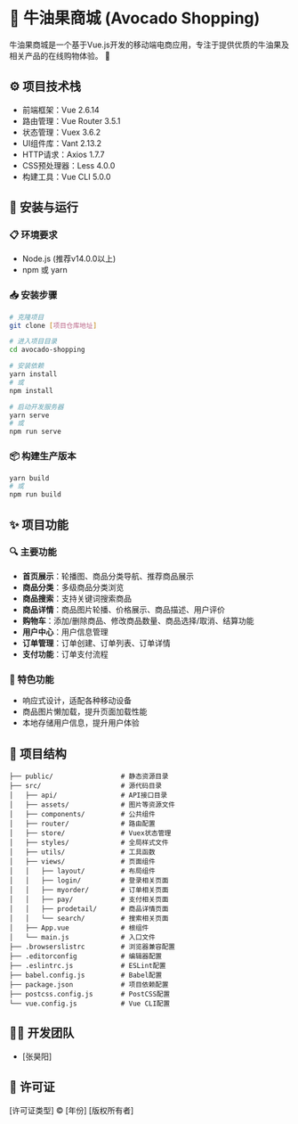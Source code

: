 # 🥑 牛油果商城 (Avocado Shopping)

牛油果商城是一个基于Vue.js开发的移动端电商应用，专注于提供优质的牛油果及相关产品的在线购物体验。 🛒

## ⚙️ 项目技术栈

- 前端框架：Vue 2.6.14
- 路由管理：Vue Router 3.5.1
- 状态管理：Vuex 3.6.2
- UI组件库：Vant 2.13.2
- HTTP请求：Axios 1.7.7
- CSS预处理器：Less 4.0.0
- 构建工具：Vue CLI 5.0.0

## 🚀 安装与运行

### 📋 环境要求
- Node.js (推荐v14.0.0以上)
- npm 或 yarn

### 📥 安装步骤

```bash
# 克隆项目
git clone [项目仓库地址]

# 进入项目目录
cd avocado-shopping

# 安装依赖
yarn install
# 或
npm install

# 启动开发服务器
yarn serve
# 或
npm run serve
```

### 📦 构建生产版本

```bash
yarn build
# 或
npm run build
```

## ✨ 项目功能

### 🔍 主要功能

- **首页展示**：轮播图、商品分类导航、推荐商品展示
- **商品分类**：多级商品分类浏览
- **商品搜索**：支持关键词搜索商品
- **商品详情**：商品图片轮播、价格展示、商品描述、用户评价
- **购物车**：添加/删除商品、修改商品数量、商品选择/取消、结算功能
- **用户中心**：用户信息管理
- **订单管理**：订单创建、订单列表、订单详情
- **支付功能**：订单支付流程

### 🌟 特色功能

- 响应式设计，适配各种移动设备
- 商品图片懒加载，提升页面加载性能
- 本地存储用户信息，提升用户体验

## 📁 项目结构

```
├── public/                 # 静态资源目录
├── src/                    # 源代码目录
│   ├── api/                # API接口目录
│   ├── assets/             # 图片等资源文件
│   ├── components/         # 公共组件
│   ├── router/             # 路由配置
│   ├── store/              # Vuex状态管理
│   ├── styles/             # 全局样式文件
│   ├── utils/              # 工具函数
│   ├── views/              # 页面组件
│   │   ├── layout/         # 布局组件
│   │   ├── login/          # 登录相关页面
│   │   ├── myorder/        # 订单相关页面
│   │   ├── pay/            # 支付相关页面
│   │   ├── prodetail/      # 商品详情页面
│   │   └── search/         # 搜索相关页面
│   ├── App.vue             # 根组件
│   └── main.js             # 入口文件
├── .browserslistrc         # 浏览器兼容配置
├── .editorconfig           # 编辑器配置
├── .eslintrc.js            # ESLint配置
├── babel.config.js         # Babel配置
├── package.json            # 项目依赖配置
├── postcss.config.js       # PostCSS配置
└── vue.config.js           # Vue CLI配置
```

## 👨‍💻 开发团队

- [张昊阳]

## 📄 许可证

[许可证类型] © [年份] [版权所有者]